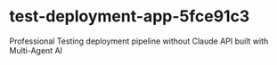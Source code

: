 # test-deployment-app-5fce91c3
Professional Testing deployment pipeline without Claude API built with Multi-Agent AI
